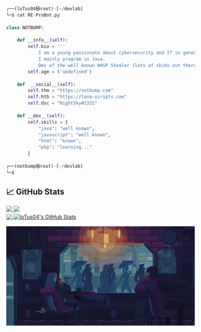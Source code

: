 ```python
┌──(loTus04㉿root)-[~/devlab]
└─$ cat RE-ProBot.py

class NOTBUMP:

    def __info__(self):
        self.bio = '''
            I am a young passionate about cybersecurity and IT in general.
            I mainly program in Java.
            Dev of the well known W4SP Stealer (lots of skids out there claiming its theres)'''
        self.age = ('undefined')

    def  __social__(self):
        self.thm = "https://notbump.com"
        self.htb = "https://luna-scripts.com"
        self.dsc = "NightSky#1331"
    
    def __dev__(self):
        self.skills = {
            "java": "well known",
            "javascript": "well known",
            "html": "known",
            "php": "learning..."
        }
        
┌──(notbump㉿root)-[~/devlab]
└─$
```







## &#x1f4c8; GitHub Stats

<a href="https://github.com/xiaotox-devfr?tab=followers">
  <img src="https://img.shields.io/github/followers/loTus04">
</a>

<a href="https://github.com/RE-ProBot">
   <img src="https://komarev.com/ghpvc/?username=loTus04">
</a>
</br>

<a href="https://github.com/RE-ProBot">
  <img align="center" src="https://github-readme-stats.vercel.app/api/top-langs/?username=loTus04&title_color=ff3855&text_color=30d5c8&icon_color=ffff00&bg_color=291b29" />
</a>

<a href="https://github.com/RE-ProBot">
  <img align="center" src="https://github-readme-stats.vercel.app/api?username=loTus04&show_icons=true&line_height=27&count_private=true&title_color=ff3855&text_color=30d5c8&icon_color=ffff00&bg_color=291b29" alt="loTus04's GitHub Stats" />
</a>
</br>
</br>
<img src="https://github.com/HawksDev/HawksDev/blob/main/SociableCleanErmine-max-1mb.gif" width="700">
